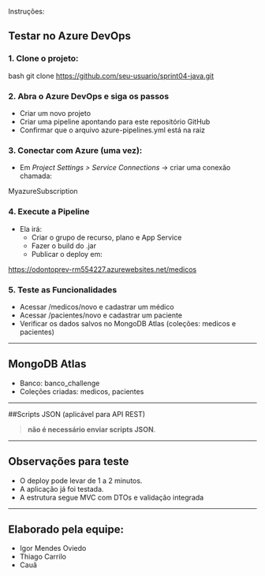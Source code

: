 Instruções:

##  Testar no Azure DevOps 

### 1. Clone o projeto:
bash
git clone https://github.com/seu-usuario/sprint04-java.git


### 2. Abra o Azure DevOps e siga os passos
- Criar um novo projeto
- Criar uma pipeline apontando para este repositório GitHub
- Confirmar que o arquivo azure-pipelines.yml está na raiz

### 3. Conectar com Azure (uma vez):
- Em *Project Settings > Service Connections* → criar uma conexão chamada:
  
MyazureSubscription


### 4. Execute a Pipeline
- Ela irá:
    - Criar o grupo de recurso, plano e App Service
    - Fazer o build do .jar
    - Publicar o deploy em:

https://odontoprev-rm554227.azurewebsites.net/medicos


### 5. Teste as Funcionalidades
- Acessar /medicos/novo e cadastrar um médico
- Acessar /pacientes/novo e cadastrar um paciente
- Verificar os dados salvos no MongoDB Atlas (coleções: medicos e pacientes)

---

## MongoDB Atlas
- Banco: banco_challenge
- Coleções criadas: medicos, pacientes

---

##Scripts JSON (aplicável para API REST)
> **não é necessário enviar scripts JSON**.

---

##  Observações para teste
- O deploy pode levar de 1 a 2 minutos.
- A aplicação já foi testada.
- A estrutura segue MVC com DTOs e validação integrada

---

##  Elaborado pela equipe:
- Igor Mendes Oviedo
- Thiago Carrilo
- Cauã

